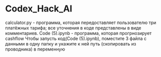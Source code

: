# Codex_Hack_AI
calculator.py - программа, которая передоставляет пользователю три платёжных тарифа; все уточнения в коде представлены в виде комментариев.
Code (5).ipynb - программа, которая прогрнозирует cashflow
Чтобы запусть код(Code (5).ipynb), поместите 3 файла с данными в одну папку и укажите к ней путь (скопировать из проводника) в переменную
